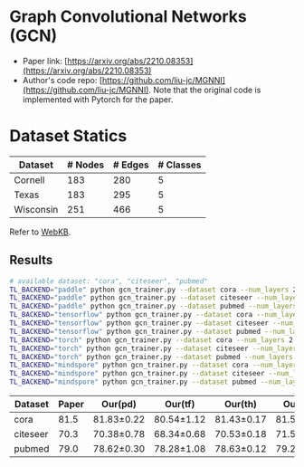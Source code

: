 # Graph Convolutional Networks (GCN)

- Paper link: [https://arxiv.org/abs/2210.08353](https://arxiv.org/abs/2210.08353)
- Author's code repo: [https://github.com/liu-jc/MGNNI](https://github.com/liu-jc/MGNNI). Note that the original code is 
  implemented with Pytorch for the paper. 

# Dataset Statics

| Dataset   | # Nodes | # Edges | # Classes |
|-----------|---------|---------|-----------|
| Cornell   | 183     | 280     | 5         |
| Texas     | 183     | 295     | 5         |
| Wisconsin | 251     | 466     | 5         |

Refer to [WebKB](https://gammagl.readthedocs.io/en/latest/generated/gammagl.datasets.WebKB.html#gammagl.datasets.WebKB).

Results
-------

```bash
# available dataset: "cora", "citeseer", "pubmed"
TL_BACKEND="paddle" python gcn_trainer.py --dataset cora --num_layers 2 --lr 0.01 --l2_coef 0.01 --drop_rate 0.9 
TL_BACKEND="paddle" python gcn_trainer.py --dataset citeseer --num_layers 2 --lr 0.01 --l2_coef 0.01 --drop_rate 0.7 
TL_BACKEND="paddle" python gcn_trainer.py --dataset pubmed --num_layers 2 --lr 0.01 --l2_coef 0.005 --drop_rate 0.6 
TL_BACKEND="tensorflow" python gcn_trainer.py --dataset cora --num_layers 2 --lr 0.005 --l2_coef 0.01 --drop_rate 0.6 
TL_BACKEND="tensorflow" python gcn_trainer.py --dataset citeseer --num_layers 2 --lr 0.01 --l2_coef 0.001 --drop_rate 0.8 
TL_BACKEND="tensorflow" python gcn_trainer.py --dataset pubmed --num_layers 2 --lr 0.01 --l2_coef 0.001 --drop_rate 0.9 
TL_BACKEND="torch" python gcn_trainer.py --dataset cora --num_layers 2 --lr 0.005 --l2_coef 0.01 --drop_rate 0.8 
TL_BACKEND="torch" python gcn_trainer.py --dataset citeseer --num_layers 2 --lr 0.01 --l2_coef 0.01 --drop_rate 0.7 
TL_BACKEND="torch" python gcn_trainer.py --dataset pubmed --num_layers 2 --lr 0.01 --l2_coef 0.002 --drop_rate 0.5 
TL_BACKEND="mindspore" python gcn_trainer.py --dataset cora --num_layers 2 --lr 0.01 --l2_coef 0.01 --drop_rate 0.6
TL_BACKEND="mindspore" python gcn_trainer.py --dataset citeseer --num_layers 2 --lr 0.01 --l2_coef 0.05 --drop_rate 0.7 
TL_BACKEND="mindspore" python gcn_trainer.py --dataset pubmed --num_layers 2 --lr 0.01 --l2_coef 0.01 --drop_rate 0.6 
```

| Dataset  | Paper | Our(pd)    | Our(tf)    | Our(th)    | Our(ms)    |
|----------|-------|------------|------------|------------|------------|
| cora     | 81.5  | 81.83±0.22 | 80.54±1.12 | 81.43±0.17 | 81.50±0.64 |
| citeseer | 70.3  | 70.38±0.78 | 68.34±0.68 | 70.53±0.18 | 71.56±0.14 |
| pubmed   | 79.0  | 78.62±0.30 | 78.28±1.08 | 78.63±0.12 | 79.28±0.17 |
